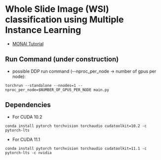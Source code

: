 # Whole Slide Image (WSI) classification using Multiple Instance Learning

* [MONAI Tutorial](https://github.com/Project-MONAI/tutorials/tree/main/pathology/multiple_instance_learning)

## Run Command (under construction)
* possible DDP run command (--nproc_per_node -> number of gpus per node):
```
torchrun --standalone --nnodes=1 --nproc_per_node=$NUMBER_OF_GPUS_PER_NODE main.py
```

## Dependencies
* For CUDA 10.2
```
conda install pytorch torchvision torchaudio cudatoolkit=10.2 -c pytorch-lts
```

* For CUDA 11.1
```
conda install pytorch torchvision torchaudio cudatoolkit=11.1 -c pytorch-lts -c nvidia
```

